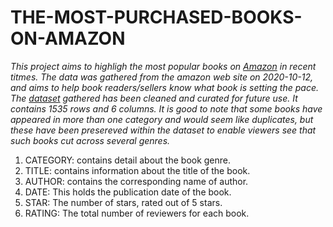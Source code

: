 # THE-MOST-PURCHASED-BOOKS-ON-AMAZON

*This project aims to highligh the most popular books on [Amazon](https://amazon.com) in recent titmes. 
The data was gathered from the amazon web site on 2020-10-12, and aims to help book readers/sellers know what book is setting the pace.
The [dataset](./Most_Popular_Amazon_Books.csv) gathered has been cleaned and curated for future use. It contains 1535 rows and 6 columns. It is good to note that some books have appeared in more than one category and would seem like duplicates, but these have been presereved within the dataset to 
enable viewers see that such books cut across several genres.*
1. CATEGORY: contains detail about the book genre.
2. TITLE: contains information about the title of the book.
3. AUTHOR: contains the corresponding name of author.
4. DATE: This holds the publication date of the book.
5. STAR: The number of stars, rated out of 5 stars.
6. RATING: The total number of reviewers for each book.





